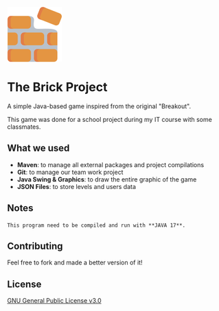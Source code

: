 <img src="src/main/resources/images/icon.png" />

# The Brick Project

A simple Java-based game inspired from the original "Breakout".

This game was done for a school project during my IT course with some classmates.

## What we used

- **Maven**: to manage all external packages and project compilations
- **Git**: to manage our team work project
- **Java Swing & Graphics**: to draw the entire graphic of the game
- **JSON Files**: to store levels and users data

## Notes

`This program need to be compiled and run with **JAVA 17**.`

## Contributing

Feel free to fork and made a better version of it!

## License
[GNU General Public License v3.0](https://github.com/MichaelCasaDev/The-Brick-Project/blob/main/LICENSE)
